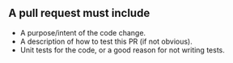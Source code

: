 ## A pull request must include

- A purpose/intent of the code change.
- A description of how to test this PR (if not obvious).
- Unit tests for the code, or a good reason for not writing tests.

